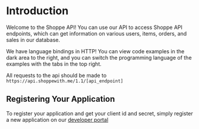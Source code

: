 # Introduction

Welcome to the Shoppe API! You can use our API to access Shoppe API endpoints, which can get information on various users, items, orders, and sales in our database.

We have language bindings in HTTP! You can view code examples in the dark area to the right, and you can switch the programming language of the examples with the tabs in the top right.

<aside class="notice">
All requests to the api should be made to <code>https://api.shoppewith.me/1.1/[api_endpoint]</code>
</aside>

## Registering Your Application

To register your application and get your client id and secret, simply register a new application on our <a href="https://www.shoppewith.me/oauth/applications/">developer portal</a>
